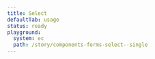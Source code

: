 ```yaml
---
title: Select
defaultTab: usage
status: ready
playground:
  system: ec
  path: /story/components-forms-select--single
---
```

